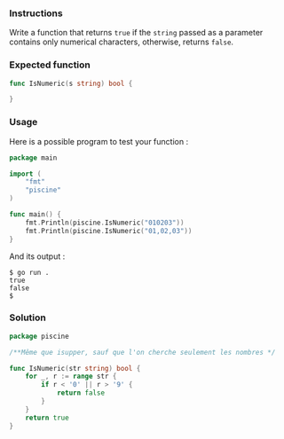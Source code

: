 ### Instructions

Write a function that returns `true` if the `string` passed as a parameter contains only numerical characters, otherwise, returns `false`.

### Expected function

```go
func IsNumeric(s string) bool {

}
```

### Usage

Here is a possible program to test your function :

```go
package main

import (
	"fmt"
	"piscine"
)

func main() {
	fmt.Println(piscine.IsNumeric("010203"))
	fmt.Println(piscine.IsNumeric("01,02,03"))
}
```

And its output :

```console
$ go run .
true
false
$
```

### Solution

```go
package piscine

/**Même que isupper, sauf que l'on cherche seulement les nombres */

func IsNumeric(str string) bool {
	for _, r := range str {
		if r < '0' || r > '9' {
			return false
		}
	}
	return true
}
```